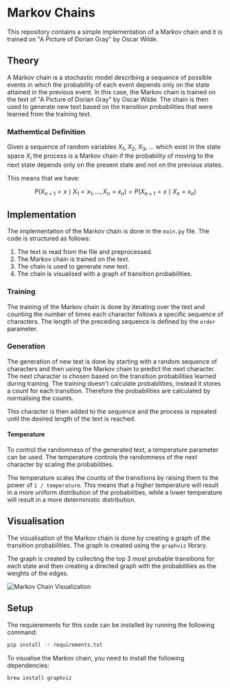 # Markov Chains

This repository contains a simple implementation of a Markov chain and it is trained on "A Picture of Dorian Gray" by Oscar Wilde.

## Theory

A Markov chain is a stochastic model describing a sequence of possible events in which the probability of each event depends only on the state attained in the previous event. In this case, the Markov chain is trained on the text of "A Picture of Dorian Gray" by Oscar Wilde. The chain is then used to generate new text based on the transition probabilities that were learned from the training text.

### Mathemtical Definition

Given a sequence of random variables $X_1,\:X_2,\:X_3,\:\ldots$ which exist in the state space $X_i$ the process is a Markov chain if the probability of moving to the next state depends only on the present state and not on the previous states.

This means that we have:

$$ P(X_{n+1} = x \mid X_1 = x_1, \ldots, X_n = x_n) = P(X_{n+1} = x \mid X_n = x_n) $$

## Implementation

The implementation of the Markov chain is done in the `main.py` file. The code is structured as follows:

1. The text is read from the file and preprocessed.
2. The Markov chain is trained on the text.
3. The chain is used to generate new text.
4. The chain is visualised with a graph of transition probabilities.

### Training

The training of the Markov chain is done by iterating over the text and counting the number of times each character follows a specific sequence of characters. The length of the preceding sequence is defined by the `order` parameter.

### Generation

The generation of new text is done by starting with a random sequence of characters and then using the Markov chain to predict the next character. The next character is chosen based on the transition probabilities learned during training. The training doesn't calculate probabilities, instead it stores a count for each transition. Therefore the probabilities are calculated by normalising the counts.

This character is then added to the sequence and the process is repeated until the desired length of the text is reached.

#### Temperature

To control the randomness of the generated text, a temperature parameter can be used. The temperature controls the randomness of the next character by scaling the probabilities.

The temperature scales the counts of the transitions by raising them to the power of `1 / temperature`. This means that a higher temperature will result in a more uniform distribution of the probabilities, while a lower temperature will result in a more deterministic distribution.


## Visualisation

The visualisation of the Markov chain is done by creating a graph of the transition probabilities. The graph is created using the `graphviz` library.

The graph is created by collecting the top 3 most probable transitions for each state and then creating a directed graph with the probabilities as the weights of the edges.

![Markov Chain Visualization](markov_visualization.png)

## Setup

The requierements for this code can be installed by running the following command:

```bash
pip install -r requirements.txt
```

To visualise the Markov chain, you need to install the following dependencies:

```bash
brew install graphviz
```


